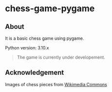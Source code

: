 # chess-game-pygame

## About

It is a basic chess game using pygame.

Python version: 3.10.x

> The game is currently under developement.

## Acknowledgement

Images of chess pieces from [Wikimedia Commons](https://commons.wikimedia.org/wiki/Category:SVG_chess_pieces)
